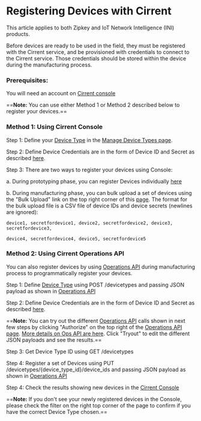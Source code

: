 ﻿# Registering Devices with Cirrent

This article applies to both Zipkey and IoT Network Intelligence (INI) products.

Before devices are ready to be used in the field, they must be registered with the Cirrent service, and be provisioned with credentials to connect to the Cirrent service. Those credentials should be stored within the device during the manufacturing process.

### Prerequisites:

You will need an account on  [Cirrent console](https://console.cirrent.com/login)

==**Note:**  You can use either Method 1 or Method 2 described below to register your devices.==

### Method 1: Using Cirrent Console

Step 1: Define your [Device Type](device-provisioning-security-options)  in the  [Manage Device Types page](https://go.cirrent.com/management/device-type).

Step 2: Define Device Credentials are in the form of Device ID and Secret as described [here](https://support.cirrent.com/hc/en-us/articles/217518466).

Step 3: There are two ways to register your devices using Console:

a. During prototyping phase, you can register Devices individually  [here](https://console.cirrent.com/devices)

b. During manufacturing phase, you can bulk upload a set of devices using the "Bulk Upload" link on the top right corner of this  [page](https://console.cirrent.com/devices). The format for the bulk upload file is a CSV file of device IDs and device secrets (newlines are ignored):
```
device1, secretfordevice1, device2, secretfordevice2, device3, secretfordevice3,  
  
device4, secretfordevice4, device5, secretfordevice5
```
### Method 2: Using Cirrent Operations API

You can also register devices by using [Operations API](https://app.swaggerhub.com/apis/Cirrent/api-ops/1.0.0-oas3#/) during manufacturing process to programmatically register your devices.

Step 1: Define  [Device Type](device-provisioning-security-options)  using POST /devicetypes and passing JSON payload as shown in [Operations API](https://app.swaggerhub.com/apis/Cirrent/api-ops/1.0.0-oas3#/)

Step 2: Define Device Credentials are in the form of Device ID and Secret as described [here](device-provisioning-security-options).

==**Note:**  You can try out the different  [Operations API](https://app.swaggerhub.com/apis/Cirrent/api-ops/1.0.0-oas3#/)  calls shown in next few steps by clicking "Authorize" on the top right of the  [Operations API page](https://app.swaggerhub.com/apis/Cirrent/api-ops/1.0.0-oas3#/).  [More details on Ops API are here](using-ops-api-to-register-devices). Click "Tryout" to edit the different JSON payloads and see the results.==

Step 3: Get Device Type ID using GET /devicetypes

Step 4: Register a set of Devices using PUT /devicetypes/{device_type_id}/device_ids and passing JSON payload as shown in [Operations API](https://app.swaggerhub.com/apis/Cirrent/api-ops/1.0.0-oas3#/)

Step 4: Check the results showing new devices in the  [Cirrent Console](https://console.cirrent.com/devices)

==**Note:**  If you don't see your newly registered devices in the Console, please check the filter on the right top corner of the page to confirm if you have the correct Device Type chosen.==
